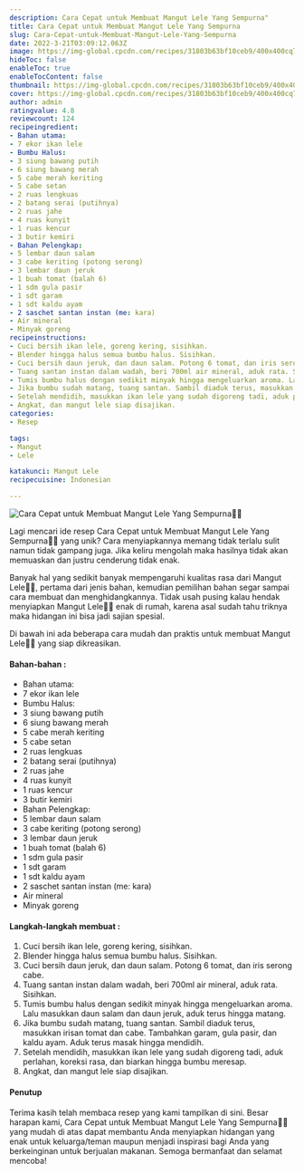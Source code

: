 ```yaml
---
description: Cara Cepat untuk Membuat Mangut Lele Yang Sempurna"
title: Cara Cepat untuk Membuat Mangut Lele Yang Sempurna
slug: Cara-Cepat-untuk-Membuat-Mangut-Lele-Yang-Sempurna
date: 2022-3-21T03:09:12.063Z
image: https://img-global.cpcdn.com/recipes/31803b63bf10ceb9/400x400cq70/photo.jpg
hideToc: false
enableToc: true
enableTocContent: false
thumbnail: https://img-global.cpcdn.com/recipes/31803b63bf10ceb9/400x400cq70/photo.jpg
cover: https://img-global.cpcdn.com/recipes/31803b63bf10ceb9/400x400cq70/photo.jpg
author: admin
ratingvalue: 4.8
reviewcount: 124
recipeingredient:
- Bahan utama:
- 7 ekor ikan lele
- Bumbu Halus:
- 3 siung bawang putih
- 6 siung bawang merah
- 5 cabe merah keriting
- 5 cabe setan
- 2 ruas lengkuas
- 2 batang serai (putihnya)
- 2 ruas jahe
- 4 ruas kunyit
- 1 ruas kencur
- 3 butir kemiri
- Bahan Pelengkap:
- 5 lembar daun salam
- 3 cabe keriting (potong serong)
- 3 lembar daun jeruk
- 1 buah tomat (balah 6)
- 1 sdm gula pasir
- 1 sdt garam
- 1 sdt kaldu ayam
- 2 saschet santan instan (me: kara)
- Air mineral
- Minyak goreng
recipeinstructions:
- Cuci bersih ikan lele, goreng kering, sisihkan.
- Blender hingga halus semua bumbu halus. Sisihkan.
- Cuci bersih daun jeruk, dan daun salam. Potong 6 tomat, dan iris serong cabe.
- Tuang santan instan dalam wadah, beri 700ml air mineral, aduk rata. Sisihkan.
- Tumis bumbu halus dengan sedikit minyak hingga mengeluarkan aroma. Lalu masukkan daun salam dan daun jeruk, aduk terus hingga matang.
- Jika bumbu sudah matang, tuang santan. Sambil diaduk terus, masukkan irisan tomat dan cabe. Tambahkan garam, gula pasir, dan kaldu ayam. Aduk terus masak hingga mendidih.
- Setelah mendidih, masukkan ikan lele yang sudah digoreng tadi, aduk perlahan, koreksi rasa, dan biarkan hingga bumbu meresap.
- Angkat, dan mangut lele siap disajikan.
categories:
- Resep

tags:
- Mangut
- Lele

katakunci: Mangut Lele
recipecuisine: Indonesian

---
```


![Cara Cepat untuk Membuat Mangut Lele Yang Sempurna👩‍🍳](https://img-global.cpcdn.com/recipes/31803b63bf10ceb9/400x400cq70/photo.jpg)

Lagi mencari ide resep Cara Cepat untuk Membuat Mangut Lele Yang Sempurna👩‍🍳 yang unik? Cara menyiapkannya memang tidak terlalu sulit namun tidak gampang juga. Jika keliru mengolah maka hasilnya tidak akan memuaskan dan justru cenderung tidak enak.

Banyak hal yang sedikit banyak mempengaruhi kualitas rasa dari Mangut Lele👩‍🍳, pertama dari jenis bahan, kemudian pemilihan bahan segar sampai cara membuat dan menghidangkannya. Tidak usah pusing kalau hendak menyiapkan Mangut Lele👩‍🍳 enak di rumah, karena asal sudah tahu triknya maka hidangan ini bisa jadi sajian spesial.

Di bawah ini ada beberapa cara mudah dan praktis untuk membuat Mangut Lele👩‍🍳 yang siap dikreasikan.

<!--inarticleads1-->

#### Bahan-bahan :

- Bahan utama:
- 7 ekor ikan lele
- Bumbu Halus:
- 3 siung bawang putih
- 6 siung bawang merah
- 5 cabe merah keriting
- 5 cabe setan
- 2 ruas lengkuas
- 2 batang serai (putihnya)
- 2 ruas jahe
- 4 ruas kunyit
- 1 ruas kencur
- 3 butir kemiri
- Bahan Pelengkap:
- 5 lembar daun salam
- 3 cabe keriting (potong serong)
- 3 lembar daun jeruk
- 1 buah tomat (balah 6)
- 1 sdm gula pasir
- 1 sdt garam
- 1 sdt kaldu ayam
- 2 saschet santan instan (me: kara)
- Air mineral
- Minyak goreng

<!--inarticleads2-->

#### Langkah-langkah membuat :

1. Cuci bersih ikan lele, goreng kering, sisihkan.
1. Blender hingga halus semua bumbu halus. Sisihkan.
1. Cuci bersih daun jeruk, dan daun salam. Potong 6 tomat, dan iris serong cabe.
1. Tuang santan instan dalam wadah, beri 700ml air mineral, aduk rata. Sisihkan.
1. Tumis bumbu halus dengan sedikit minyak hingga mengeluarkan aroma. Lalu masukkan daun salam dan daun jeruk, aduk terus hingga matang.
1. Jika bumbu sudah matang, tuang santan. Sambil diaduk terus, masukkan irisan tomat dan cabe. Tambahkan garam, gula pasir, dan kaldu ayam. Aduk terus masak hingga mendidih.
1. Setelah mendidih, masukkan ikan lele yang sudah digoreng tadi, aduk perlahan, koreksi rasa, dan biarkan hingga bumbu meresap.
1. Angkat, dan mangut lele siap disajikan.

#### Penutup

Terima kasih telah membaca resep yang kami tampilkan di sini. Besar harapan kami, Cara Cepat untuk Membuat Mangut Lele Yang Sempurna👩‍🍳 yang mudah di atas dapat membantu Anda menyiapkan hidangan yang enak untuk keluarga/teman maupun menjadi inspirasi bagi Anda yang berkeinginan untuk berjualan makanan. Semoga bermanfaat dan selamat mencoba!
